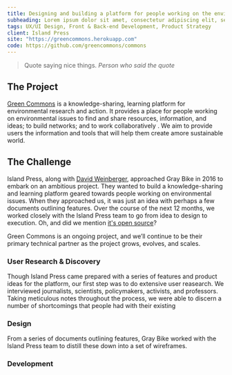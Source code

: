 ```yaml
---
title: Designing and building a platform for people working on the environment.
subheading: Lorem ipsum dolor sit amet, consectetur adipiscing elit, sed do eiusmod tempor incididunt.
tags: UX/UI Design, Front & Back-end Development, Product Strategy
client: Island Press
site: "https://greencommons.herokuapp.com"
code: https://github.com/greencommons/commons
---
```


> Quote saying nice things.
> <cite>Person who said the quote</cite>

## The Project

[Green Commons] is a knowledge-sharing, learning platform for environmental research and action. It provides a place for people working on environmental issues to find and share resources, information, and ideas; to build networks; and to work collaboratively . We aim to provide users the information and tools that will help them create amore sustainable world.


## The Challenge

Island Press, along with [David Weinberger](http://weinberger.org/), approached Gray Bike in 2016 to embark on an ambitious project. They wanted to build a knowledge-sharing and learning platform geared towards people working on environmental issues. When they approached us, it was just an idea with perhaps a few documents outlining features. Over the course of the next 12 months, we worked closely with the Island Press team to go from idea to design to execution. Oh, and did we mention [it's open source]?

Green Commons is an ongoing project, and we’ll continue to be their primary technical partner as the project grows, evolves, and scales.

### User Research & Discovery

Though Island Press came prepared with a series of features and product ideas for the platform, our first step was to do extensive user reasearch. We interviewed journalists, scientists, policymakers, activists, and professors. Taking meticulous notes throughout the process, we were able to discern a number of shortcomings that people had with their existing

### Design

From a series of documents outlining features, Gray Bike worked with the Island Press team to distill these down into a set of wireframes.

### Development


[Green Commons]: https://greencommons.herokuapp.com
[it's open source]: https://github.com/greencommons/commons

